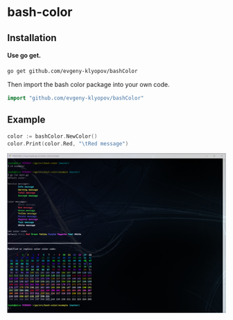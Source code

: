# bash-color
## Installation
#### Use go get.
```bash
go get github.com/evgeny-klyopov/bashColor
```

Then import the bash color package into your own code.
```go
import "github.com/evgeny-klyopov/bashColor"
```

## Example
```go
color := bashColor.NewColor()
color.Print(color.Red, "\tRed message")
```
![example output](example/demo.png "example output")
